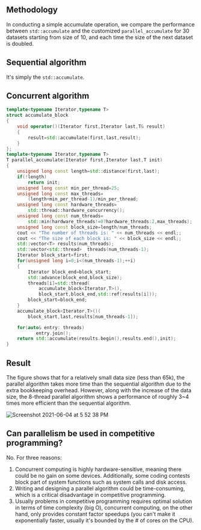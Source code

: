 ## Methodology
In conducting a simple accumulate operation, we compare the performance between `std::accumulate` and the customized `parallel_accumulate` for 30 datasets starting from size of 10, and each time the size of the next dataset is doubled.

## Sequential algorithm
It's simply the `std::accumulate`.

## Concurrent algorithm
```cpp
template<typename Iterator,typename T>
struct accumulate_block
{
    void operator()(Iterator first,Iterator last,T& result)
    {
        result=std::accumulate(first,last,result);
    }
};
template<typename Iterator,typename T>
T parallel_accumulate(Iterator first,Iterator last,T init)
{
    unsigned long const length=std::distance(first,last);
    if(!length)
        return init;
    unsigned long const min_per_thread=25;
    unsigned long const max_threads=
        (length+min_per_thread-1)/min_per_thread;
    unsigned long const hardware_threads=
        std::thread::hardware_concurrency();
    unsigned long const num_threads=
        std::min(hardware_threads!=0?hardware_threads:2,max_threads);
    unsigned long const block_size=length/num_threads;
    cout << "The number of threads is: " << num_threads << endl;;
    cout << "The size of each block is: " << block_size << endl;;
    std::vector<T> results(num_threads);
    std::vector<std::thread>  threads(num_threads-1);
    Iterator block_start=first;
    for(unsigned long i=0;i<(num_threads-1);++i)
    {
        Iterator block_end=block_start;
        std::advance(block_end,block_size);
        threads[i]=std::thread(
            accumulate_block<Iterator,T>(),
            block_start,block_end,std::ref(results[i]));
        block_start=block_end;
    }
    accumulate_block<Iterator,T>()(
        block_start,last,results[num_threads-1]);

    for(auto& entry: threads)
           entry.join();
    return std::accumulate(results.begin(),results.end(),init);
}
```

## Result

The figure shows that for a relatively small data size (less than 65k), the parallel algorithm takes more time than the sequential algorithm due to the extra bookkeeping overhead. However, along with the increase of the data size, the 8-thread parallel algorithm shows a performance of roughly 3~4 times more efficient than the sequential algorithm.

![Screenshot 2021-06-04 at 5 52 38 PM](https://user-images.githubusercontent.com/78017591/120783495-affa9f00-c55d-11eb-8fc1-3fe24214ef2d.png)


## Can parallelism be used in competitive programming?
No. For three reasons:

1. Concurrent computing is highly hardware-sensitive, meaning there could be no gain on some devices. Additionally, some coding contests block part of system functions such as system calls and disk access.
2. Writing and designing a parallel algorithm could be time-consuming, which is a critical disadvantage in competitive programming.
3. Usually problems in competitive programming requires optimal solution in terms of time complexity (big O), concurrent computing, on the other hand, only provides constant factor speedups (you can't make it exponentially faster, usually it's bounded by the # of cores on the CPU).
